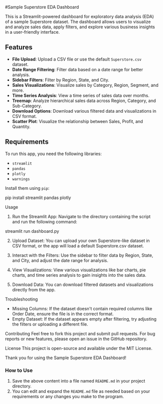 #Sample Superstore EDA Dashboard 

This is a Streamlit-powered dashboard for exploratory data analysis (EDA) of a sample Superstore dataset. The dashboard allows users to visualize and analyze sales data, apply filters, and explore various business insights in a user-friendly interface. 

## Features 

- **File Upload**: Upload a CSV file or use the default `Superstore.csv` dataset.
- **Date Range Filtering**: Filter data based on a date range for better analysis.
- **Sidebar Filters**: Filter by Region, State, and City.
- **Sales Visualizations**: Visualize sales by Category, Region, Segment, and more.
- **Time Series Analysis**: View a time series of sales data over months.
- **Treemap**: Analyze hierarchical sales data across Region, Category, and Sub-Category.
- **Download Options**: Download various filtered data and visualizations in CSV format.
- **Scatter Plot**: Visualize the relationship between Sales, Profit, and Quantity.

## Requirements 

To run this app, you need the following libraries:

- `streamlit`
- `pandas`
- `plotly`
- `warnings`

Install them using `pip`:

pip install streamlit pandas plotly

Usage
1. Run the Streamlit App: Navigate to the directory containing the script and run the following command:

streamlit run dashboard.py

2. Upload Dataset: You can upload your own Superstore-like dataset in CSV format, or the app will load a default Superstore.csv dataset.

3. Interact with the Filters: Use the sidebar to filter data by Region, State, and City, and adjust the date range for analysis.

4. View Visualizations: View various visualizations like bar charts, pie charts, and time series analysis to gain insights into the sales data.

5. Download Data: You can download filtered datasets and visualizations directly from the app.

Troubleshooting
- Missing Columns: If the dataset doesn't contain required columns like Order Date, ensure the file is in the correct format.
- Empty Dataset: If the dataset appears empty after filtering, try adjusting the filters or uploading a different file.

Contributing
Feel free to fork this project and submit pull requests. For bug reports or new features, please open an issue in the GitHub repository.

License
This project is open-source and available under the MIT License.

Thank you for using the Sample Superstore EDA Dashboard!

### How to Use ###
1. Save the above content into a file named `README.md` in your project directory.
2. You can edit and expand the `README.md` file as needed based on your requirements or any changes you make to the program.

